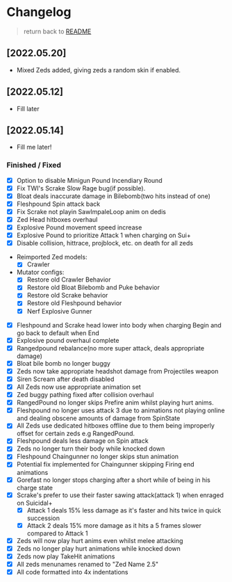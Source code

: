 # Changelog

> return back to [README](../README.md#documentation)

## [2022.05.20]

- Mixed Zeds added, giving zeds a random skin if enabled.

## [2022.05.12]

- Fill later

## [2022.05.14]

- Fill me later!

### Finished / Fixed
- [X] Option to disable Minigun Pound Incendiary Round
- [X] Fix TWI's Scrake Slow Rage bug(if possible).
- [X] Bloat deals inaccurate damage in Bilebomb(two hits instead of one)
- [X] Fleshpound Spin attack back
- [X] Fix Scrake not playin SawImpaleLoop anim on dedis
- [X] Zed Head hitboxes overhaul
- [X] Explosive Pound movement speed increase
- [X] Explosive Pound to prioritize Attack 1 when charging on Sui+
- [X] Disable collision, hittrace, projblock, etc. on death for all zeds
- Reimported Zed models:
    - [X] Crawler
- Mutator configs:
    - [X] Restore old Crawler Behavior
    - [X] Restore old Bloat Bilebomb and Puke behavior
    - [X] Restore old Scrake behavior
    - [X] Restore old Fleshpound behavior
    - [X] Nerf Explosive Gunner
- [X] Fleshpound and Scrake head lower into body when charging Begin and go back to default when End
- [X] Explosive pound overhaul complete
- [X] Rangedpound rebalance(no more super attack, deals appropriate damage)
- [X] Bloat bile bomb no longer buggy
- [X] Zeds now take appropriate headshot damage from Projectiles weapon
- [X] Siren Scream after death disabled
- [X] All Zeds now use appropriate animation set
- [X] Zed buggy pathing fixed after collision overhaul
- [x] RangedPound no longer skips Prefire anim whilst playing hurt anims.
- [x] Fleshpound no longer uses attack 3 due to animations not playing online and dealing obscene amounts of damage from SpinState
- [x] All Zeds use dedicated hitboxes offline due to them being improperly offset for certain zeds e.g RangedPound.
- [x] Fleshpound deals less damage on Spin attack
- [x] Zeds no longer turn their body while knocked down
- [x] Fleshpound Chaingunner no longer skips stun animation
- [x] Potential fix implemented for Chaingunner skipping Firing end animations
- [x] Gorefast no longer stops charging after a short while of being in his charge state
- [x] Scrake's prefer to use their faster sawing attack(attack 1) when enraged on Suicidal+
    - [x] Attack 1 deals 15% less damage as it's faster and hits twice in quick succession
    - [x] Attack 2 deals 15% more damage as it hits a 5 frames slower compared to Attack 1
- [x] Zeds will now play hurt anims even whilst melee attacking
- [x] Zeds no longer play hurt animations while knocked down
- [x] Zeds now play TakeHit animations
- [x] All zeds menunames renamed to "Zed Name 2.5"
- [x] All code formatted into 4x indentations